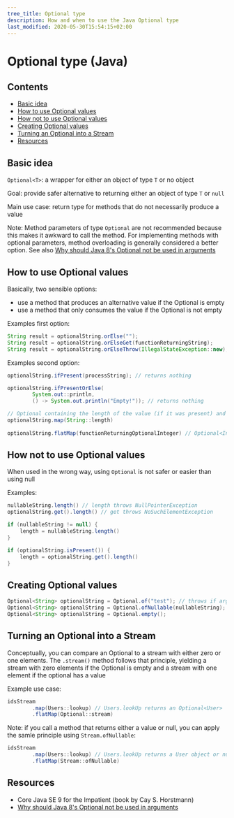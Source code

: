 ```yaml
---
tree_title: Optional type
description: How and when to use the Java Optional type
last_modified: 2020-05-30T15:54:15+02:00
---
```


# Optional type (Java)

## Contents

-   [Basic idea](#basic-idea)
-   [How to use Optional values](#how-to-use-optional-values)
-   [How not to use Optional values](#how-not-to-use-optional-values)
-   [Creating Optional values](#creating-optional-values)
-   [Turning an Optional into a Stream](#turning-an-optional-into-a-stream)
-   [Resources](#resources)

## Basic idea

`Optional<T>`: a wrapper for either an object of type `T` or no object

Goal: provide safer alternative to returning either an object of type `T` or `null`

Main use case: return type for methods that do not necessarily produce a value

Note: Method parameters of type `Optional` are not recommended because this makes it awkward to call the method. For implementing methods with optional parameters, method overloading is generally considered a better option. See also [Why should Java 8's Optional not be used in arguments](https://stackoverflow.com/a/39005452)

## How to use Optional values

Basically, two sensible options:

-   use a method that produces an alternative value if the Optional is empty
-   use a method that only consumes the value if the Optional is not empty

Examples first option:

```java
String result = optionalString.orElse("");
String result = optionalString.orElseGet(functionReturningString);
String result = optionalString.orElseThrow(IllegalStateException::new);
```

Examples second option:

```java
optionalString.ifPresent(processString); // returns nothing

optionalString.ifPresentOrElse(
        System.out::println, 
        () -> System.out.println("Empty!")); // returns nothing

// Optional containing the length of the value (if it was present) and empty otherwise
optionalString.map(String::length)
    
optionalString.flatMap(functionReturningOptionalInteger) // Optional<Integer>
```

## How not to use Optional values

When used in the wrong way, using `Optional` is not safer or easier than using null

Examples:

```java
nullableString.length() // length throws NullPointerException
optionalString.get().length() // get throws NoSuchElementException

if (nullableString != null) {
    length = nullableString.length()
}

if (optionalString.isPresent()) {
    length = optionalString.get().length()
}
```

## Creating Optional values

```java
Optional<String> optionalString = Optional.of("test"); // throws if argument null
Optional<String> optionalString = Optional.ofNullable(nullableString);
Optional<String> optionalString = Optional.empty();
```

## Turning an Optional into a Stream

Conceptually, you can compare an Optional to a stream with either zero or one elements. The `.stream()` method follows that principle, yielding a stream with zero elements if the Optional is empty and a stream with one element if the optional has a value

Example use case:

```java
idsStream
        .map(Users::lookup) // Users.lookUp returns an Optional<User>
        .flatMap(Optional::stream)
```

Note: if you call a method that returns either a value or null, you can apply the samle principle using `Stream.ofNullable`:

```java
idsStream
        .map(Users::lookup) // Users.lookUp returns a User object or null
        .flatMap(Stream::ofNullable)
```

## Resources

-   Core Java SE 9 for the Impatient (book by Cay S. Horstmann)
-   [Why should Java 8's Optional not be used in arguments](https://stackoverflow.com/a/39005452)

